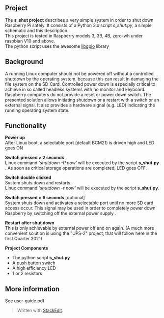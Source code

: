 
## Project 
The **s_shut project** describes a very simple system in order to shut down Raspberry Pi safely. It consists of a Python 3.x script *s_shut.py*, a simple schematic and this description.  
This project is tested in Raspberry models 3, 3B, 4B, zero-wh under raspbian V10 and above.  
The python script uses the awesome [libgpio](https://git.kernel.org/pub/scm/libs/libgpiod/libgpiod.git/about/) library 

## Background
A running Linux computer should not be powered off without a controlled shutdown by the operating system, because this can result in damaging the file system on the SD_Card. 
Controlled power down is especially critical to achieve in so called headless systems with no monitor and keyboard. Raspberry computers do not provide a reset or power down switch.
The presented solution allows initiating shutdown or a restart with a switch or an external signal. It also provides a hardware signal (e.g. LED) indicating the running operating system state.

## Functionality

 **Power up**  
After Linux boot, a selectable port (default BCM21) is driven high and LED goes ON

**Switch pressed > 2 seconds**  
Linux command *'shutdown -P now'* will be executed by the script **s_shut.py** . 
As soon as critical storage operations are completed, LED goes OFF.

**Switch double clicked**  
System shuts down and restarts.  
Linux command *'shutdown -r now'*  will be executed by the script **s_shut.py**.

**Switch pressed > 6 seconds** [optional]  
System shuts down and activates a selectable port until no more SD card access occur. This signal may be used in order to completely power down Raspberry by switching off  the external power supply .

**Restart after shut down**  
This is only achievable by external power off and on again.
(A much more convenient solution is using the "UPS-2" project, that will follow here in the first Quarter 2021)

**Project Components**
- The python script **s_shut.py**
- A  push button switch
- A high efficiency LED
- 1 or 2 resistors

## More information
See user-guide.pdf


> Written with [StackEdit](https://stackedit.io/).
